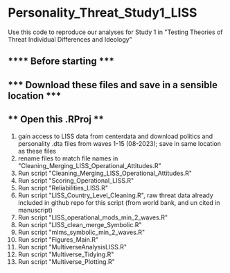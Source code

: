 # Personality_Threat_Study1_LISS
Use this code to reproduce our analyses for Study 1 in 
"Testing Theories of Threat Individual Differences and Ideology"
## **** Before starting *** ##
## *** Download these files and save in a sensible location *** ##
## ** Open this .RProj ** 
1. gain access to LISS data from centerdata and download politics
and personality .dta files from waves 1-15 (08-2023); save in same location as these 
files
2. rename files to match file names in "Cleaning_Merging_LISS_Operational_Attitudes.R"
3. Run script "Cleaning_Merging_LISS_Operational_Attitudes.R"
4. Run script "Scoring_Operational_LISS.R"
5. Run script "Reliabilities_LISS.R"
6. Run script "LISS_Country_Level_Cleaning.R", raw threat data already included
in github repo for this script (from world bank, and un cited in manuscript)
7. Run script "LISS_operational_mods_min_2_waves.R"
8. Run script "LISS_clean_merge_Symbolic.R"
9. Run script "mlms_symbolic_min_2_waves.R"
10. Run script "Figures_Main.R"
11. Run script "MultiverseAnalysisLISS.R"
12. Run script "Multiverse_Tidying.R"
13. Run script "Multiverse_Plotting.R"

